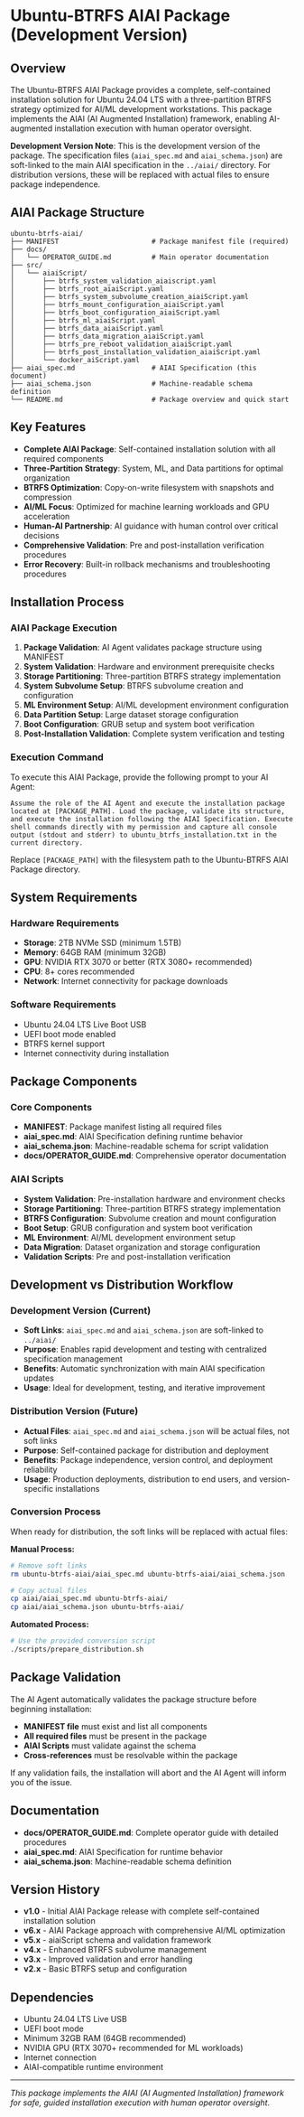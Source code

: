 # Ubuntu-BTRFS AIAI Package (Development Version)

## Overview

The Ubuntu-BTRFS AIAI Package provides a complete, self-contained installation solution for Ubuntu 24.04 LTS with a three-partition BTRFS strategy optimized for AI/ML development workstations. This package implements the AIAI (AI Augmented Installation) framework, enabling AI-augmented installation execution with human operator oversight.

**Development Version Note**: This is the development version of the package. The specification files (`aiai_spec.md` and `aiai_schema.json`) are soft-linked to the main AIAI specification in the `../aiai/` directory. For distribution versions, these will be replaced with actual files to ensure package independence.

## AIAI Package Structure

```
ubuntu-btrfs-aiai/
├── MANIFEST                       # Package manifest file (required)
├── docs/
│   └── OPERATOR_GUIDE.md          # Main operator documentation
├── src/
│   └── aiaiScript/
│       ├── btrfs_system_validation_aiaiscript.yaml
│       ├── btrfs_root_aiaiScript.yaml
│       ├── btrfs_system_subvolume_creation_aiaiScript.yaml
│       ├── btrfs_mount_configuration_aiaiScript.yaml
│       ├── btrfs_boot_configuration_aiaiScript.yaml
│       ├── btrfs_ml_aiaiScript.yaml
│       ├── btrfs_data_aiaiScript.yaml
│       ├── btrfs_data_migration_aiaiScript.yaml
│       ├── btrfs_pre_reboot_validation_aiaiScript.yaml
│       ├── btrfs_post_installation_validation_aiaiScript.yaml
│       └── docker_aiScript.yaml
├── aiai_spec.md                   # AIAI Specification (this document)
├── aiai_schema.json               # Machine-readable schema definition
└── README.md                      # Package overview and quick start
```

## Key Features

- **Complete AIAI Package**: Self-contained installation solution with all required components
- **Three-Partition Strategy**: System, ML, and Data partitions for optimal organization
- **BTRFS Optimization**: Copy-on-write filesystem with snapshots and compression
- **AI/ML Focus**: Optimized for machine learning workloads and GPU acceleration
- **Human-AI Partnership**: AI guidance with human control over critical decisions
- **Comprehensive Validation**: Pre and post-installation verification procedures
- **Error Recovery**: Built-in rollback mechanisms and troubleshooting procedures

## Installation Process

### AIAI Package Execution

1. **Package Validation**: AI Agent validates package structure using MANIFEST
2. **System Validation**: Hardware and environment prerequisite checks
3. **Storage Partitioning**: Three-partition BTRFS strategy implementation
4. **System Subvolume Setup**: BTRFS subvolume creation and configuration
5. **ML Environment Setup**: AI/ML development environment configuration
6. **Data Partition Setup**: Large dataset storage configuration
7. **Boot Configuration**: GRUB setup and system boot verification
8. **Post-Installation Validation**: Complete system verification and testing

### Execution Command

To execute this AIAI Package, provide the following prompt to your AI Agent:

```
Assume the role of the AI Agent and execute the installation package located at [PACKAGE_PATH]. Load the package, validate its structure, and execute the installation following the AIAI Specification. Execute shell commands directly with my permission and capture all console output (stdout and stderr) to ubuntu_btrfs_installation.txt in the current directory.
```

Replace `[PACKAGE_PATH]` with the filesystem path to the Ubuntu-BTRFS AIAI Package directory.

## System Requirements

### Hardware Requirements
- **Storage**: 2TB NVMe SSD (minimum 1.5TB)
- **Memory**: 64GB RAM (minimum 32GB)
- **GPU**: NVIDIA RTX 3070 or better (RTX 3080+ recommended)
- **CPU**: 8+ cores recommended
- **Network**: Internet connectivity for package downloads

### Software Requirements
- Ubuntu 24.04 LTS Live Boot USB
- UEFI boot mode enabled
- BTRFS kernel support
- Internet connectivity during installation

## Package Components

### Core Components
- **MANIFEST**: Package manifest listing all required files
- **aiai_spec.md**: AIAI Specification defining runtime behavior
- **aiai_schema.json**: Machine-readable schema for script validation
- **docs/OPERATOR_GUIDE.md**: Comprehensive operator documentation

### AIAI Scripts
- **System Validation**: Pre-installation hardware and environment checks
- **Storage Partitioning**: Three-partition BTRFS strategy implementation
- **BTRFS Configuration**: Subvolume creation and mount configuration
- **Boot Setup**: GRUB configuration and system boot verification
- **ML Environment**: AI/ML development environment setup
- **Data Migration**: Dataset organization and storage configuration
- **Validation Scripts**: Pre and post-installation verification

## Development vs Distribution Workflow

### Development Version (Current)
- **Soft Links**: `aiai_spec.md` and `aiai_schema.json` are soft-linked to `../aiai/`
- **Purpose**: Enables rapid development and testing with centralized specification management
- **Benefits**: Automatic synchronization with main AIAI specification updates
- **Usage**: Ideal for development, testing, and iterative improvement

### Distribution Version (Future)
- **Actual Files**: `aiai_spec.md` and `aiai_schema.json` will be actual files, not soft links
- **Purpose**: Self-contained package for distribution and deployment
- **Benefits**: Package independence, version control, and deployment reliability
- **Usage**: Production deployments, distribution to end users, and version-specific installations

### Conversion Process
When ready for distribution, the soft links will be replaced with actual files:

**Manual Process:**
```bash
# Remove soft links
rm ubuntu-btrfs-aiai/aiai_spec.md ubuntu-btrfs-aiai/aiai_schema.json

# Copy actual files
cp aiai/aiai_spec.md ubuntu-btrfs-aiai/
cp aiai/aiai_schema.json ubuntu-btrfs-aiai/
```

**Automated Process:**
```bash
# Use the provided conversion script
./scripts/prepare_distribution.sh
```

## Package Validation

The AI Agent automatically validates the package structure before beginning installation:

- **MANIFEST file** must exist and list all components
- **All required files** must be present in the package
- **AIAI Scripts** must validate against the schema
- **Cross-references** must be resolvable within the package

If any validation fails, the installation will abort and the AI Agent will inform you of the issue.

## Documentation

- **docs/OPERATOR_GUIDE.md**: Complete operator guide with detailed procedures
- **aiai_spec.md**: AIAI Specification for runtime behavior
- **aiai_schema.json**: Machine-readable schema definition

## Version History

- **v1.0** - Initial AIAI Package release with complete self-contained installation solution
- **v6.x** - AIAI Package approach with comprehensive AI/ML optimization
- **v5.x** - aiaiScript schema and validation framework
- **v4.x** - Enhanced BTRFS subvolume management
- **v3.x** - Improved validation and error handling
- **v2.x** - Basic BTRFS setup and configuration

## Dependencies

- Ubuntu 24.04 LTS Live USB
- UEFI boot mode
- Minimum 32GB RAM (64GB recommended)
- NVIDIA GPU (RTX 3070+ recommended for ML workloads)
- Internet connection
- AIAI-compatible runtime environment

---

*This package implements the AIAI (AI Augmented Installation) framework for safe, guided installation execution with human operator oversight.* 